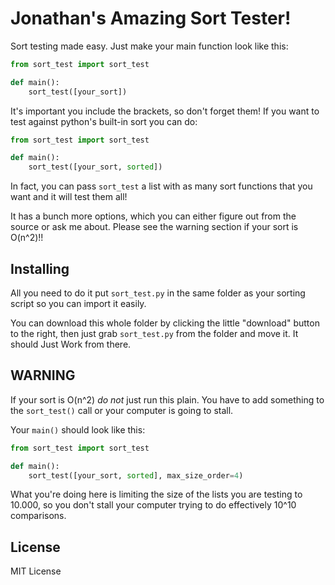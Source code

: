 # Jonathan's Amazing Sort Tester! #

Sort testing made easy. Just make your main function look like this:

``` python
from sort_test import sort_test

def main():
    sort_test([your_sort])
```

It's important you include the brackets, so don't forget them! If you want to
test against python's built-in sort you can do:

``` python
from sort_test import sort_test

def main():
    sort_test([your_sort, sorted])
```

In fact, you can pass `sort_test` a list with as many sort functions that you
want and it will test them all!

It has a bunch more options, which you can either figure out from the source or
ask me about. Please see the warning section if your sort is O(n^2)!!

## Installing ##

All you need to do it put `sort_test.py` in the same folder as your sorting
script so you can import it easily.

You can download this whole folder by clicking the little "download" button
to the right, then just grab `sort_test.py` from the folder and move it. It
should Just Work from there.

## WARNING ##

If your sort is O(n^2) *do not* just run this plain. You have to add
something to the `sort_test()` call or your computer is going to stall.

Your `main()` should look like this:

``` python
from sort_test import sort_test

def main():
    sort_test([your_sort, sorted], max_size_order=4)
```

What you're doing here is limiting the size of the lists you are testing
to 10.000, so you don't stall your computer trying to do effectively 10^10
comparisons.

## License ##

MIT License
